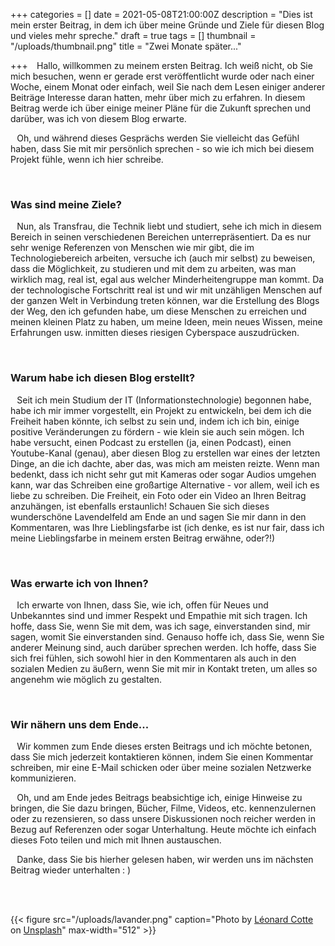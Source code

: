 +++
categories = []
date = 2021-05-08T21:00:00Z
description = "Dies ist mein erster Beitrag, in dem ich über meine Gründe und Ziele für diesen Blog und vieles mehr spreche."
draft = true
tags = []
thumbnail = "/uploads/thumbnail.png"
title = "Zwei Monate später..."

+++
⠀Hallo, willkommen zu meinem ersten Beitrag. Ich weiß nicht, ob Sie mich besuchen, wenn er gerade erst veröffentlicht wurde oder nach einer Woche, einem Monat oder einfach, weil Sie nach dem Lesen einiger anderer Beiträge Interesse daran hatten, mehr über mich zu erfahren. In diesem Beitrag werde ich über einige meiner Pläne für die Zukunft sprechen und darüber, was ich von diesem Blog erwarte.

⠀Oh, und während dieses Gesprächs werden Sie vielleicht das Gefühl haben, dass Sie mit mir persönlich sprechen - so wie ich mich bei diesem Projekt fühle, wenn ich hier schreibe.

<br />

### Was sind meine Ziele?

⠀Nun, als Transfrau, die Technik liebt und studiert, sehe ich mich in diesem Bereich in seinen verschiedenen Bereichen unterrepräsentiert. Da es nur sehr wenige Referenzen von Menschen wie mir gibt, die im Technologiebereich arbeiten, versuche ich (auch mir selbst) zu beweisen, dass die Möglichkeit, zu studieren und mit dem zu arbeiten, was man wirklich mag, real ist, egal aus welcher Minderheitengruppe man kommt. Da der technologische Fortschritt real ist und wir mit unzähligen Menschen auf der ganzen Welt in Verbindung treten können, war die Erstellung des Blogs der Weg, den ich gefunden habe, um diese Menschen zu erreichen und meinen kleinen Platz zu haben, um meine Ideen, mein neues Wissen, meine Erfahrungen usw. inmitten dieses riesigen Cyberspace auszudrücken.

<br />

### Warum habe ich diesen Blog erstellt?

⠀Seit ich mein Studium der IT (Informationstechnologie) begonnen habe, habe ich mir immer vorgestellt, ein Projekt zu entwickeln, bei dem ich die Freiheit haben könnte, ich selbst zu sein und, indem ich ich bin, einige positive Veränderungen zu fördern - wie klein sie auch sein mögen. Ich habe versucht, einen Podcast zu erstellen (ja, einen Podcast), einen Youtube-Kanal (genau), aber diesen Blog zu erstellen war eines der letzten Dinge, an die ich dachte, aber das, was mich am meisten reizte. Wenn man bedenkt, dass ich nicht sehr gut mit Kameras oder sogar Audios umgehen kann, war das Schreiben eine großartige Alternative - vor allem, weil ich es liebe zu schreiben. Die Freiheit, ein Foto oder ein Video an Ihren Beitrag anzuhängen, ist ebenfalls erstaunlich! Schauen Sie sich dieses wunderschöne Lavendelfeld am Ende an und sagen Sie mir dann in den Kommentaren, was Ihre Lieblingsfarbe ist (ich denke, es ist nur fair, dass ich meine Lieblingsfarbe in meinem ersten Beitrag erwähne, oder?!)

<br />

### Was erwarte ich von Ihnen?

⠀Ich erwarte von Ihnen, dass Sie, wie ich, offen für Neues und Unbekanntes sind und immer Respekt und Empathie mit sich tragen. Ich hoffe, dass Sie, wenn Sie mit dem, was ich sage, einverstanden sind, mir sagen, womit Sie einverstanden sind. Genauso hoffe ich, dass Sie, wenn Sie anderer Meinung sind, auch darüber sprechen werden. Ich hoffe, dass Sie sich frei fühlen, sich sowohl hier in den Kommentaren als auch in den sozialen Medien zu äußern, wenn Sie mit mir in Kontakt treten, um alles so angenehm wie möglich zu gestalten.

<br />

### Wir nähern uns dem Ende...

⠀Wir kommen zum Ende dieses ersten Beitrags und ich möchte betonen, dass Sie mich jederzeit kontaktieren können, indem Sie einen Kommentar schreiben, mir eine E-Mail schicken oder über meine sozialen Netzwerke kommunizieren.

⠀Oh, und am Ende jedes Beitrags beabsichtige ich, einige Hinweise zu bringen, die Sie dazu bringen, Bücher, Filme, Videos, etc. kennenzulernen oder zu rezensieren, so dass unsere Diskussionen noch reicher werden in Bezug auf Referenzen oder sogar Unterhaltung. Heute möchte ich einfach dieses Foto teilen und mich mit Ihnen austauschen.

⠀Danke, dass Sie bis hierher gelesen haben, wir werden uns im nächsten Beitrag wieder unterhalten : )

<br />  
<br />

{{< figure src="/uploads/lavander.png" caption="Photo by [Léonard Cotte](https://unsplash.com/@ettocl?utm_source=unsplash&utm_medium=referral&utm_content=creditCopyText) on [Unsplash](https://unsplash.com/s/photos/purple-flower?utm_source=unsplash&utm_medium=referral&utm_content=creditCopyText)" max-width="512" >}}

<br />

<br />

<br />